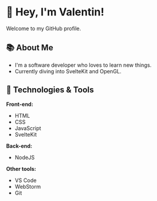 # 👋 Hey, I'm Valentin!

Welcome to my GitHub profile. 

## 📚 About Me 

- I'm a software developer who loves to learn new things.
- Currently diving into SvelteKit and OpenGL.

## 🔧 Technologies & Tools

<b>Front-end:</b>
- HTML
- CSS
- JavaScript
- SvelteKit

<b>Back-end:</b>
- NodeJS

<b>Other tools:</b>
- VS Code
- WebStorm
- Git
